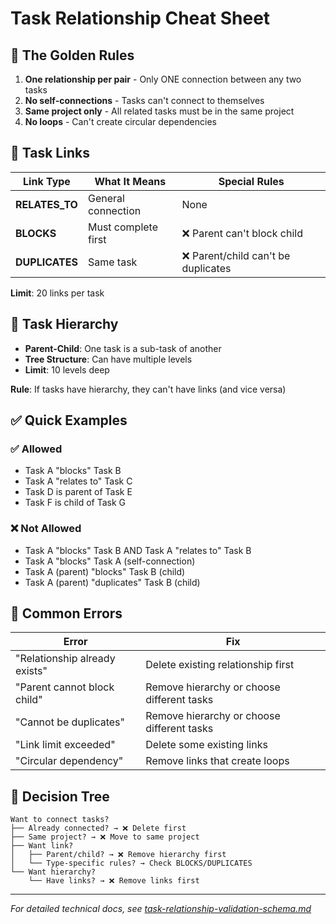 # Task Relationship Cheat Sheet

## 🚫 The Golden Rules

1. **One relationship per pair** - Only ONE connection between any two tasks
2. **No self-connections** - Tasks can't connect to themselves  
3. **Same project only** - All related tasks must be in the same project
4. **No loops** - Can't create circular dependencies

## 🔗 Task Links

| Link Type | What It Means | Special Rules |
|-----------|---------------|---------------|
| **RELATES_TO** | General connection | None |
| **BLOCKS** | Must complete first | ❌ Parent can't block child |
| **DUPLICATES** | Same task | ❌ Parent/child can't be duplicates |

**Limit**: 20 links per task

## 🌳 Task Hierarchy

- **Parent-Child**: One task is a sub-task of another
- **Tree Structure**: Can have multiple levels
- **Limit**: 10 levels deep

**Rule**: If tasks have hierarchy, they can't have links (and vice versa)

## ✅ Quick Examples

### ✅ Allowed
- Task A "blocks" Task B
- Task A "relates to" Task C  
- Task D is parent of Task E
- Task F is child of Task G

### ❌ Not Allowed
- Task A "blocks" Task B AND Task A "relates to" Task B
- Task A "blocks" Task A (self-connection)
- Task A (parent) "blocks" Task B (child)
- Task A (parent) "duplicates" Task B (child)

## 🚨 Common Errors

| Error | Fix |
|-------|-----|
| "Relationship already exists" | Delete existing relationship first |
| "Parent cannot block child" | Remove hierarchy or choose different tasks |
| "Cannot be duplicates" | Remove hierarchy or choose different tasks |
| "Link limit exceeded" | Delete some existing links |
| "Circular dependency" | Remove links that create loops |

## 🎯 Decision Tree

```
Want to connect tasks?
├── Already connected? → ❌ Delete first
├── Same project? → ❌ Move to same project
├── Want link?
│   ├── Parent/child? → ❌ Remove hierarchy first
│   └── Type-specific rules? → Check BLOCKS/DUPLICATES
└── Want hierarchy?
    └── Have links? → ❌ Remove links first
```

---

*For detailed technical docs, see [task-relationship-validation-schema.md](./task-relationship-validation-schema.md)*
